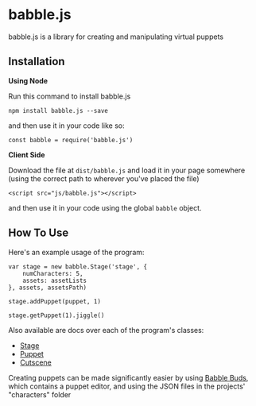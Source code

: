 # babble.js

babble.js is a library for creating and manipulating virtual puppets

## Installation

**Using Node**

Run this command to install babble.js

```
npm install babble.js --save
```

and then use it in your code like so:

```
const babble = require('babble.js')
```

**Client Side**

Download the file at `dist/babble.js` and load it in your page somewhere (using the correct path to wherever you've placed the file)

```
<script src="js/babble.js"></script>
```

and then use it in your code using the global `babble` object.

## How To Use

Here's an example usage of the program:

```
var stage = new babble.Stage('stage', {
	numCharacters: 5,
	assets: assetLists
}, assets, assetsPath)

stage.addPuppet(puppet, 1)

stage.getPuppet(1).jiggle()
```

Also available are docs over each of the program's classes:

- [Stage](./docs/stage.md)
- [Puppet](./docs/puppet.md)
- [Cutscene](./docs/cutscene.md)

Creating puppets can be made significantly easier by using [Babble Buds](https://github.com/thepaperpilot/Babble-Buds), which contains a puppet editor, and using the JSON files in the projects' "characters" folder
